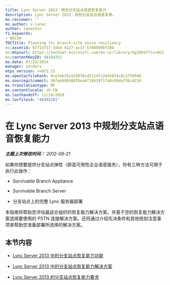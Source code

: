 ```yaml
---
title: Lync Server 2013：规划分支站点语音恢复能力
description: Lync Server 2013：规划分支站点语音复原。
ms.reviewer: ''
ms.author: v-lanac
author: lanachin
f1.keywords:
- NOCSH
TOCTitle: Planning for branch-site voice resiliency
ms:assetid: 67713f57-3ded-4127-ac37-57d8099bf384
ms:mtpsurl: https://technet.microsoft.com/en-us/library/Gg398477(v=OCS.15)
ms:contentKeyID: 48184351
ms.date: 07/23/2014
manager: serdars
mtps_version: v=OCS.15
ms.openlocfilehash: 9ce7eb25e1d3078cd2114fc26428f4c8c2ff6508
ms.sourcegitcommit: 36fee89bb887bea4f18b19f17a8c69daf5bc423d
ms.translationtype: MT
ms.contentlocale: zh-CN
ms.lasthandoff: 11/24/2020
ms.locfileid: "49392281"
---
```

# <a name="planning-for-branch-site-voice-resiliency-in-lync-server-2013"></a>在 Lync Server 2013 中规划分支站点语音恢复能力

<div data-xmlns="http://www.w3.org/1999/xhtml">

<div class="topic" data-xmlns="http://www.w3.org/1999/xhtml" data-msxsl="urn:schemas-microsoft-com:xslt" data-cs="https://msdn.microsoft.com/">

<div data-asp="https://msdn2.microsoft.com/asp">



</div>

<div id="mainSection">

<div id="mainBody">

<span> </span>

_**主题上次修改时间：** 2012-09-21_

如果你想要提供分支站点弹性（即高可用性企业语音服务），你有三种方法可用于执行此操作：

  - Survivable Branch Appliance

  - Survivable Branch Server

  - 分支站点上的完整 Lync 服务器部署

本指南将帮助您评估最适合组织的恢复能力解决方案，并基于您的恢复能力解决方案选择要使用的 PSTN 连接解决方案。还将通过介绍先决条件和其他规划注意事项来帮助您准备部署所选择的解决方案。

<div>

## <a name="in-this-section"></a>本节内容

  - [Lync Server 2013 中的分支站点恢复能力功能](lync-server-2013-branch-site-resiliency-features.md)

  - [Lync Server 2013 中的分支站点恢复能力解决方案](lync-server-2013-branch-site-resiliency-solutions.md)

  - [Lync Server 2013 的分支站点恢复能力要求](lync-server-2013-branch-site-resiliency-requirements.md)

</div>

</div>

<span> </span>

</div>

</div>

</div>

